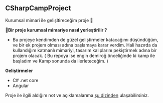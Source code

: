 ## CSharpCampProject

Kurumsal mimari ile gelişltireceğim proje  🎉

  
:thought_balloon:**Bir proje kurumsal mimariye nasıl yerleştirilir ?**  

 - Bu projeye kendimden de güzel geliştirmeler katacağımı düşündüğüm, ve bir ek projem olması adına başlamaya karar verdim. Hali hazırda da  kullandığım katmanlı mimariyi, tasarım kalıplarını pekiştirmek adına bir projem olacak. 
   ( Bu repoya ise engin demiroğ önceliğinde ki kamp ile başladım ve Kamp sonunda da ilerleteceğim. )

**Geliştirmeler**

 - C# .net core
 -  Angular


Proje ile ilgili aldığım not ve açıklamalarıma [şu dizinden](https://github.com/sumeyyekilic/CSharpCampProject/tree/master/MyNotes) ulaşabilirsiniz.
